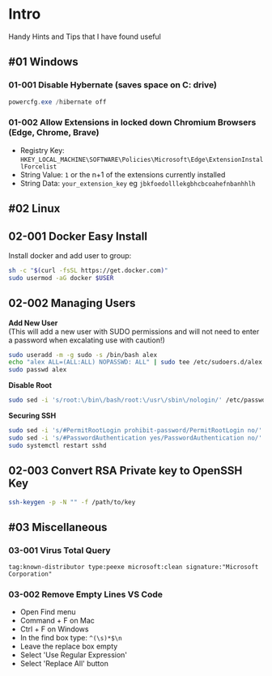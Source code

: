 # Intro
Handy Hints and Tips that I have found useful

## #01 Windows

### 01-001 Disable Hybernate (saves space on C: drive)
```powershell
powercfg.exe /hibernate off
```

### 01-002 Allow Extensions in locked down Chromium Browsers (Edge, Chrome, Brave)
- Registry Key: ```HKEY_LOCAL_MACHINE\SOFTWARE\Policies\Microsoft\Edge\ExtensionInstallForcelist```
- String Value: ```1``` or the n+1 of the extensions currently installed
- String Data: ```your_extension_key``` eg ```jbkfoedolllekgbhcbcoahefnbanhhlh```

## #02 Linux

## 02-001 Docker Easy Install
Install docker and add user to group:
```bash
sh -c "$(curl -fsSL https://get.docker.com)"
sudo usermod -aG docker $USER
```

## 02-002 Managing Users
**Add New User** \
(This will add a new user with SUDO permissions and will not need to enter a password when excalating use with caution!)
```bash
sudo useradd -m -g sudo -s /bin/bash alex
echo "alex ALL=(ALL:ALL) NOPASSWD: ALL" | sudo tee /etc/sudoers.d/alex
sudo passwd alex
```
**Disable Root**
```bash
sudo sed -i 's/root:\/bin\/bash/root:\/usr\/sbin\/nologin/' /etc/passwd
```
**Securing SSH**
```bash
sudo sed -i 's/#PermitRootLogin prohibit-password/PermitRootLogin no/' /etc/ssh/sshd_config
sudo sed -i 's/#PasswordAuthentication yes/PasswordAuthentication no/' /etc/ssh/sshd_config
sudo systemctl restart sshd
```

## 02-003 Convert RSA Private key to OpenSSH Key
```bash
ssh-keygen -p -N "" -f /path/to/key
```

## #03 Miscellaneous
### 03-001 Virus Total Query
```tag:known-distributor type:peexe microsoft:clean signature:"Microsoft Corporation"```

### 03-002 Remove Empty Lines VS Code
- Open Find menu
- Command + F on Mac
- Ctrl + F on Windows
- In the find box type: ```^(\s)*$\n```
- Leave the replace box empty
- Select 'Use Regular Expression'
- Select 'Replace All' button 
